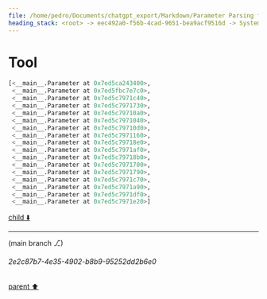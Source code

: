 ```yaml
---
file: /home/pedro/Documents/chatgpt_export/Markdown/Parameter Parsing for Python.md
heading_stack: <root> -> eec492a0-f56b-4cad-9651-bea9acf9516d -> System -> 514f9368-3433-4b57-a224-c3f1504a9180 -> System -> aaa2b4a4-16ee-4b1f-bcf8-2fa47cb24317 -> User -> 47c26f43-b655-4d60-b835-5966943f21d0 -> Assistant -> 12b1cc6b-18a6-4b4b-bcce-bae61a38f8f2 -> Tool -> 2d0f4f28-0afe-4c68-beb4-144b8ebf1878 -> Assistant -> Problem Analysis -> Plan -> 5c7e3ab1-2c64-4a6e-b418-7363f9260940 -> Assistant -> 0d50a4ea-44f5-46a4-9e57-e850767a7394 -> Tool -> 45602bb0-ea7f-4d6e-962f-9072b0564cca -> Assistant -> a86208ba-2773-4ff3-8870-4ba6f96373c2 -> Assistant -> c4ea14ab-f4b7-4ef7-9af4-fb93e8124ea1 -> Tool -> e82533cc-5287-4d6c-ae8f-7ee2f25991c7 -> Assistant -> 708dd07b-a37a-4010-a6b3-443954d384ec -> Assistant -> 54798ad7-a127-4dc6-8649-6eef93243ed7 -> Tool -> 23abd332-216c-4df4-8da1-75189eb64d3e -> Assistant -> ff023dab-c02f-4c22-b568-fa0979861a16 -> Assistant -> 0d69159a-bc8a-480d-a750-3241d9ae6464 -> Tool -> 08afd847-651a-43ea-8174-5ca80e66577f -> Assistant -> d12b224c-d6b6-496c-9505-ad68aa21f27b -> Assistant -> be0f58a0-59c5-43d6-9e2e-dd4b4d77ab7e -> Tool -> 4463286e-818a-4e1d-b7e1-265d5121f5bf -> Assistant -> 85be84c2-c571-404d-a8a3-2fff899ffe84 -> Assistant -> a5cf2fb4-27f5-4b14-98c0-25dc746f152d -> Tool -> af3354e1-c8f2-44e5-a2c5-7b158a65bf6c -> Assistant -> aaa2d0c3-9bc3-4341-b034-7394828e9634 -> User -> 89d01ee3-bd4d-4220-87c7-8d9c4508ea8f -> Assistant -> aaa2cdb3-473c-4fc8-9440-96e9915fac05 -> User -> 24f0988c-9a61-42df-b995-604b2476b424 -> Assistant -> 7b89084c-52ee-48c4-a6f0-0763da4405b9 -> Tool -> 321cb3c2-dfde-486d-9ecc-95ef4b6817f9 -> Assistant -> aaa21164-e23e-4086-bc91-d36d6c46032a -> User -> 625f848a-39ac-4b0d-9661-645022a30a44 -> Assistant -> b79e6e0f-723f-4b56-bc83-28576a2a63ab -> Tool
---
```

# Tool

```python
[<__main__.Parameter at 0x7ed5ca243400>,
 <__main__.Parameter at 0x7ed5fbc7e7c0>,
 <__main__.Parameter at 0x7ed5c7971c40>,
 <__main__.Parameter at 0x7ed5c7971730>,
 <__main__.Parameter at 0x7ed5c79710a0>,
 <__main__.Parameter at 0x7ed5c7971040>,
 <__main__.Parameter at 0x7ed5c79710d0>,
 <__main__.Parameter at 0x7ed5c7971160>,
 <__main__.Parameter at 0x7ed5c79718e0>,
 <__main__.Parameter at 0x7ed5c7971af0>,
 <__main__.Parameter at 0x7ed5c79718b0>,
 <__main__.Parameter at 0x7ed5c7971700>,
 <__main__.Parameter at 0x7ed5c7971790>,
 <__main__.Parameter at 0x7ed5c7971c70>,
 <__main__.Parameter at 0x7ed5c7971a90>,
 <__main__.Parameter at 0x7ed5c7971df0>,
 <__main__.Parameter at 0x7ed5c7971e20>]
```

[child ⬇️](#2e2c87b7-4e35-4902-b8b9-95252dd2b6e0)

---

(main branch ⎇)
###### 2e2c87b7-4e35-4902-b8b9-95252dd2b6e0
[parent ⬆️](#b79e6e0f-723f-4b56-bc83-28576a2a63ab)
